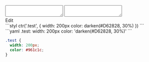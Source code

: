 <div data-size="100" class="code-cont" data-example="darken">
    <div class="code">
        <div class="code-wrap">
            <textarea id="stylus"></textarea>
            <textarea id="css"></textarea>
            <div class="edit-code">
                <span>Edit</span>
            </div>
        </div>
    </div>
</div>


<div data-size="100" data-examples="stylus"></div>
```styl
ctr('.test', {
  width: 200px
  color: darken(#D62828, 30%)
})
```

<div data-size="100" data-examples="yaml"></div>
```yaml
.test:
  width: 200px
  color: 'darken(#D62828, 30%)'
```

```css
.test {
  width: 200px;
  color: #961c1c;
}
```
<div class="cf"></div>
